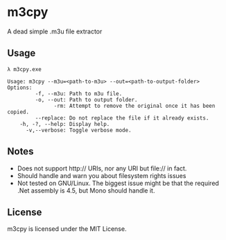 # m3cpy
A dead simple .m3u file extractor

## Usage
```
λ m3cpy.exe

Usage: m3cpy --m3u=<path-to-m3u> --out=<path-to-output-folder>
Options:
         -f, --m3u: Path to m3u file.
         -o, --out: Path to output folder.
               -rm: Attempt to remove the original once it has been copied.
         --replace: Do not replace the file if it already exists.
    -h, -?, --help: Display help.
      -v,--verbose: Toggle verbose mode.
```

## Notes
 * Does not support http:// URIs, nor any URI but file:// in fact. 
 * Should handle and warn you about filesystem rights issues
 * Not tested on GNU/Linux. The biggest issue might be that the required .Net assembly is 4.5, but Mono should handle it.

## License
m3cpy is licensed under the MIT License.

